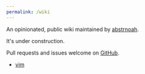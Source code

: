 ```yaml
---
permalink: /wiki
---
```


An opinionated, public wiki maintained by [abstrnoah][2].

It's under construction.

Pull requests and issues welcome on [GitHub][1].

* [vim](vim)

[1]: https://github.com/abstrnoah/abstrnoah.github.io
[2]: ../abstrnoah
